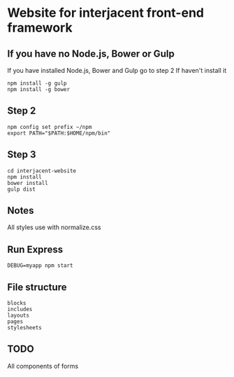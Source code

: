 # Website for interjacent front-end framework

## If you have no Node.js, Bower or Gulp
If you have installed Node.js, Bower and Gulp go to step 2
If haven't install it

    npm install -g gulp
    npm install -g bower

## Step 2

    npm config set prefix ~/npm
    export PATH="$PATH:$HOME/npm/bin"

## Step 3

    cd interjacent-website
    npm install
    bower install
    gulp dist

## Notes
All styles use with normalize.css

## Run Express

    DEBUG=myapp npm start

## File structure

    blocks
    includes
    layouts
    pages
    stylesheets

## TODO
All components of forms
